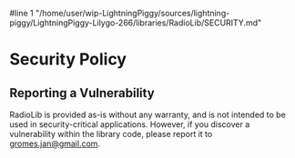 #line 1 "/home/user/wip-LightningPiggy/sources/lightning-piggy/LightningPiggy-Lilygo-266/libraries/RadioLib/SECURITY.md"
# Security Policy

## Reporting a Vulnerability

RadioLib is provided as-is without any warranty, and is not intended to be used in security-critical applications. However, if you discover a vulnerability within the library code, please report it to gromes.jan@gmail.com.
